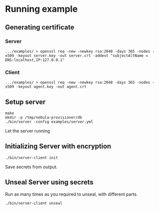 # Running example

## Generating certificate

### Server

```
.../examples/ > openssl req -new -newkey rsa:2048 -days 365 -nodes -x509 -keyout server.key -out server.crt -addext "subjectAltName = DNS:localhost,IP:127.0.0.1"
```

### Client

```
.../examples/ > openssl req -new -newkey rsa:2048 -days 365 -nodes -x509 -keyout agent.key -out agent.crt
```

## Setup server

```
make
mkdir -p /tmp/nebula-provisioner/db
./bin/server -config examples/server.yml
```

Let the server running

## Initializing Server with encryption

```
./bin/server-client init
```

Save secrets from output.

## Unseal Server using secrets

Run as many times as you required to unseal, with different parts.

```
./bin/server-client unseal
```
